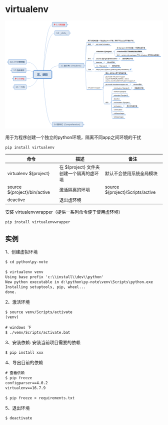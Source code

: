 # virtualenv
![virtualenv](asset/virtualenv.png)

用于为程序创建一个独立的python环境，隔离不同app之间环境的干扰
```shell
pip install virtualenv
```

| 命令                         | 描述                                     | 备注                               |
| ---------------------------- | ---------------------------------------- | ---------------------------------- |
| virtualenv ${project}        | 在 ${project} 文件夹创建一个隔离的虚环境 | 默认不会使用系统全局模块 |
| source ${project}/bin/active | 激活隔离的环境                           | source ${project}/Scripts/active   |
| deactive                     | 退出虚环境                               |                                    |

安装 virtualenvwrapper（提供一系列命令便于使用虚环境）
```shell
pip install virtualenvwrapper
```

## 实例
1、创建虚拟环境
```shell
$ cd python\py-note

$ virtualenv venv
Using base prefix 'c:\\install\\dev\\python'
New python executable in d:\python\py-note\venv\Scripts\python.exe
Installing setuptools, pip, wheel...
done.
```

2、激活环境
```shell
$ source venv/Scripts/activate
(venv)

# windows 下
$ ./vemv/Scripts/activate.bat
```

3、安装依赖: 安装当前项目需要的依赖
```shell
$ pip install xxx
```

4、导出目前的依赖
```shell
# 查看依赖
$ pip freeze
configparser==4.0.2
virtualenv==16.7.9

$ pip freeze > requirements.txt
```

5、退出环境
```shell
$ deactivate
```
